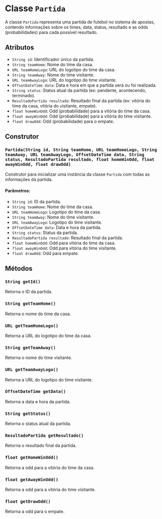 # Classe `Partida`

A classe `Partida` representa uma partida de futebol no sistema de apostas, contendo informações sobre os times, data, status, resultado e as odds (probabilidades) para cada possível resultado.

## Atributos

- `String id`: Identificador único da partida.
- `String teamHome`: Nome do time da casa.
- `URL teamHomeLogo`: URL do logotipo do time da casa.
- `String teamAway`: Nome do time visitante.
- `URL teamAwayLogo`: URL do logotipo do time visitante.
- `OffsetDateTime data`: Data e hora em que a partida será ou foi realizada.
- `String status`: Status atual da partida (ex: pendente, acontecendo, terminado).
- `ResultadoPartida resultado`: Resultado final da partida (ex: vitória do time da casa, vitória do visitante, empate).
- `float homeWinOdd`: Odd (probabilidade) para a vitória do time da casa.
- `float awayWinOdd`: Odd (probabilidade) para a vitória do time visitante.
- `float drawOdd`: Odd (probabilidade) para o empate.

## Construtor

### `Partida(String id, String teamHome, URL teamHomeLogo, String teamAway, URL teamAwayLogo, OffsetDateTime data, String status, ResultadoPartida resultado, float homeWinOdd, float awayWinOdd, float drawOdd)`

Construtor para inicializar uma instância da classe `Partida` com todas as informações da partida.

#### Parâmetros:

- `String id`: ID da partida.
- `String teamHome`: Nome do time da casa.
- `URL teamHomeLogo`: Logotipo do time da casa.
- `String teamAway`: Nome do time visitante.
- `URL teamAwayLogo`: Logotipo do time visitante.
- `OffsetDateTime data`: Data e hora da partida.
- `String status`: Status da partida.
- `ResultadoPartida resultado`: Resultado final da partida.
- `float homeWinOdd`: Odd para vitória do time da casa.
- `float awayWinOdd`: Odd para vitória do time visitante.
- `float drawOdd`: Odd para empate.

## Métodos

### `String getId()`
Retorna o ID da partida.

### `String getTeamHome()`
Retorna o nome do time da casa.

### `URL getTeamHomeLogo()`
Retorna a URL do logotipo do time da casa.

### `String getTeamAway()`
Retorna o nome do time visitante.

### `URL getTeamAwayLogo()`
Retorna a URL do logotipo do time visitante.

### `OffsetDateTime getData()`
Retorna a data e hora da partida.

### `String getStatus()`
Retorna o status atual da partida.

### `ResultadoPartida getResultado()`
Retorna o resultado final da partida.

### `float getHomeWinOdd()`
Retorna a odd para a vitória do time da casa.

### `float getAwayWinOdd()`
Retorna a odd para a vitória do time visitante.

### `float getDrawOdd()`
Retorna a odd para o empate.
